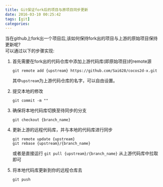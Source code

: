```yaml
---
title: Git保证fork后的项目与原项目同步更新
date: 2016-03-10 00:25:42
tags: [git]
categories:
---
```



当在github上fork出一个项目后,该如何保持fork出的项目与上游的原始项目保持更新呢?   
可以通过以下的步骤实现:

1. 首先需要在fork出的代码仓库中添加上游代码库(即原始项目)的remote源
	
	`git remote add {upstream} https://github.com/Sai628/cocos2d-x.git`
	
	其中`upstream`为上游代码仓库的名字，可以自由设置。
    
<!-- more -->
	
2. 提交本地的修改

	`git commit -m ""`
	
3. 确保将本地代码库切换至待同步的分支

	`git checkout {branch_name}`

4. 更新上游的远程代码库，并与本地的代码库进行同步

    `git remote update {upstream}`	 
    `git rebase {upstream}/{branch_name}`
    
    或者是直接运行 `git pull {upstream}/{branch_name}` 从上游代码库中拉取即可

5. 将本地代码库更新到你的远程仓库去

    `git push`
